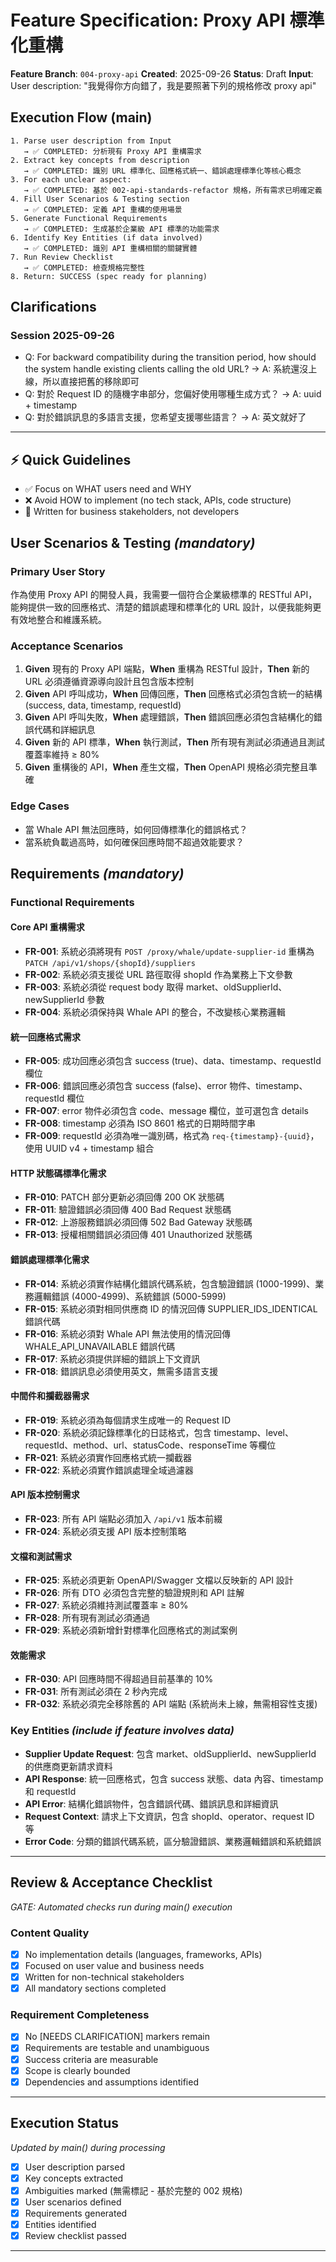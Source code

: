 # Feature Specification: Proxy API 標準化重構

**Feature Branch**: `004-proxy-api`
**Created**: 2025-09-26
**Status**: Draft
**Input**: User description: "我覺得你方向錯了，我是要照著下列的規格修改 proxy api"

## Execution Flow (main)
```
1. Parse user description from Input
   → ✅ COMPLETED: 分析現有 Proxy API 重構需求
2. Extract key concepts from description
   → ✅ COMPLETED: 識別 URL 標準化、回應格式統一、錯誤處理標準化等核心概念
3. For each unclear aspect:
   → ✅ COMPLETED: 基於 002-api-standards-refactor 規格，所有需求已明確定義
4. Fill User Scenarios & Testing section
   → ✅ COMPLETED: 定義 API 重構的使用場景
5. Generate Functional Requirements
   → ✅ COMPLETED: 生成基於企業級 API 標準的功能需求
6. Identify Key Entities (if data involved)
   → ✅ COMPLETED: 識別 API 重構相關的關鍵實體
7. Run Review Checklist
   → ✅ COMPLETED: 檢查規格完整性
8. Return: SUCCESS (spec ready for planning)
```

## Clarifications

### Session 2025-09-26
- Q: For backward compatibility during the transition period, how should the system handle existing clients calling the old URL? → A: 系統還沒上線，所以直接把舊的移除即可
- Q: 對於 Request ID 的隨機字串部分，您偏好使用哪種生成方式？ → A: uuid + timestamp
- Q: 對於錯誤訊息的多語言支援，您希望支援哪些語言？ → A: 英文就好了

---

## ⚡ Quick Guidelines
- ✅ Focus on WHAT users need and WHY
- ❌ Avoid HOW to implement (no tech stack, APIs, code structure)
- 👥 Written for business stakeholders, not developers

## User Scenarios & Testing *(mandatory)*

### Primary User Story
作為使用 Proxy API 的開發人員，我需要一個符合企業級標準的 RESTful API，能夠提供一致的回應格式、清楚的錯誤處理和標準化的 URL 設計，以便我能夠更有效地整合和維護系統。

### Acceptance Scenarios
1. **Given** 現有的 Proxy API 端點，**When** 重構為 RESTful 設計，**Then** 新的 URL 必須遵循資源導向設計且包含版本控制
2. **Given** API 呼叫成功，**When** 回傳回應，**Then** 回應格式必須包含統一的結構 (success, data, timestamp, requestId)
3. **Given** API 呼叫失敗，**When** 處理錯誤，**Then** 錯誤回應必須包含結構化的錯誤代碼和詳細訊息
4. **Given** 新的 API 標準，**When** 執行測試，**Then** 所有現有測試必須通過且測試覆蓋率維持 ≥ 80%
5. **Given** 重構後的 API，**When** 產生文檔，**Then** OpenAPI 規格必須完整且準確

### Edge Cases
- 當 Whale API 無法回應時，如何回傳標準化的錯誤格式？
- 當系統負載過高時，如何確保回應時間不超過效能要求？

## Requirements *(mandatory)*

### Functional Requirements

#### Core API 重構需求
- **FR-001**: 系統必須將現有 `POST /proxy/whale/update-supplier-id` 重構為 `PATCH /api/v1/shops/{shopId}/suppliers`
- **FR-002**: 系統必須支援從 URL 路徑取得 shopId 作為業務上下文參數
- **FR-003**: 系統必須從 request body 取得 market、oldSupplierId、newSupplierId 參數
- **FR-004**: 系統必須保持與 Whale API 的整合，不改變核心業務邏輯

#### 統一回應格式需求
- **FR-005**: 成功回應必須包含 success (true)、data、timestamp、requestId 欄位
- **FR-006**: 錯誤回應必須包含 success (false)、error 物件、timestamp、requestId 欄位
- **FR-007**: error 物件必須包含 code、message 欄位，並可選包含 details
- **FR-008**: timestamp 必須為 ISO 8601 格式的日期時間字串
- **FR-009**: requestId 必須為唯一識別碼，格式為 `req-{timestamp}-{uuid}`，使用 UUID v4 + timestamp 組合

#### HTTP 狀態碼標準化需求
- **FR-010**: PATCH 部分更新必須回傳 200 OK 狀態碼
- **FR-011**: 驗證錯誤必須回傳 400 Bad Request 狀態碼
- **FR-012**: 上游服務錯誤必須回傳 502 Bad Gateway 狀態碼
- **FR-013**: 授權相關錯誤必須回傳 401 Unauthorized 狀態碼

#### 錯誤處理標準化需求
- **FR-014**: 系統必須實作結構化錯誤代碼系統，包含驗證錯誤 (1000-1999)、業務邏輯錯誤 (4000-4999)、系統錯誤 (5000-5999)
- **FR-015**: 系統必須對相同供應商 ID 的情況回傳 SUPPLIER_IDS_IDENTICAL 錯誤代碼
- **FR-016**: 系統必須對 Whale API 無法使用的情況回傳 WHALE_API_UNAVAILABLE 錯誤代碼
- **FR-017**: 系統必須提供詳細的錯誤上下文資訊
- **FR-018**: 錯誤訊息必須使用英文，無需多語言支援

#### 中間件和攔截器需求
- **FR-019**: 系統必須為每個請求生成唯一的 Request ID
- **FR-020**: 系統必須記錄標準化的日誌格式，包含 timestamp、level、requestId、method、url、statusCode、responseTime 等欄位
- **FR-021**: 系統必須實作回應格式統一攔截器
- **FR-022**: 系統必須實作錯誤處理全域過濾器

#### API 版本控制需求
- **FR-023**: 所有 API 端點必須加入 `/api/v1` 版本前綴
- **FR-024**: 系統必須支援 API 版本控制策略

#### 文檔和測試需求
- **FR-025**: 系統必須更新 OpenAPI/Swagger 文檔以反映新的 API 設計
- **FR-026**: 所有 DTO 必須包含完整的驗證規則和 API 註解
- **FR-027**: 系統必須維持測試覆蓋率 ≥ 80%
- **FR-028**: 所有現有測試必須通過
- **FR-029**: 系統必須新增針對標準化回應格式的測試案例

#### 效能需求
- **FR-030**: API 回應時間不得超過目前基準的 10%
- **FR-031**: 所有測試必須在 2 秒內完成
- **FR-032**: 系統必須完全移除舊的 API 端點 (系統尚未上線，無需相容性支援)

### Key Entities *(include if feature involves data)*

- **Supplier Update Request**: 包含 market、oldSupplierId、newSupplierId 的供應商更新請求資料
- **API Response**: 統一回應格式，包含 success 狀態、data 內容、timestamp 和 requestId
- **API Error**: 結構化錯誤物件，包含錯誤代碼、錯誤訊息和詳細資訊
- **Request Context**: 請求上下文資訊，包含 shopId、operator、request ID 等
- **Error Code**: 分類的錯誤代碼系統，區分驗證錯誤、業務邏輯錯誤和系統錯誤

---

## Review & Acceptance Checklist
*GATE: Automated checks run during main() execution*

### Content Quality
- [x] No implementation details (languages, frameworks, APIs)
- [x] Focused on user value and business needs
- [x] Written for non-technical stakeholders
- [x] All mandatory sections completed

### Requirement Completeness
- [x] No [NEEDS CLARIFICATION] markers remain
- [x] Requirements are testable and unambiguous
- [x] Success criteria are measurable
- [x] Scope is clearly bounded
- [x] Dependencies and assumptions identified

---

## Execution Status
*Updated by main() during processing*

- [x] User description parsed
- [x] Key concepts extracted
- [x] Ambiguities marked (無需標記 - 基於完整的 002 規格)
- [x] User scenarios defined
- [x] Requirements generated
- [x] Entities identified
- [x] Review checklist passed

---